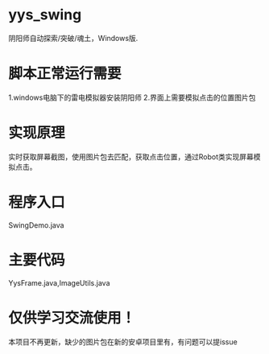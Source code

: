 # yys_swing
阴阳师自动探索/突破/魂土，Windows版.

# 脚本正常运行需要
1.windows电脑下的雷电模拟器安装阴阳师
2.界面上需要模拟点击的位置图片包

# 实现原理
实时获取屏幕截图，使用图片包去匹配，获取点击位置，通过Robot类实现屏幕模拟点击。

# 程序入口
SwingDemo.java

# 主要代码
YysFrame.java,ImageUtils.java

# 仅供学习交流使用！

本项目不再更新，缺少的图片包在新的安卓项目里有，有问题可以提issue
